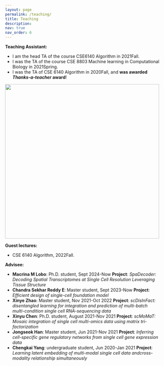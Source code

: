```yaml
---
layout: page
permalink: /teaching/
title: Teaching
description:
nav: true
nav_order: 6
---
```


**Teaching Assistant:**
* I am the head TA of the course CSE6140 Algorithm in 2021Fall.
* I was the TA of the course CSE 8803 Machine learning in Computational Biology in 2021Spring.
* I was the TA of CSE 6140 Algorithm in 2020Fall, and **was awarded *Thanks-a-teacher* award**!
<img src = "../assets/img/ThankATeacher.png" width = 500>

**Guest lectures:**
* CSE 6140 Algorithm, 2022Fall.


**Advisee:**
* **Macrina M Lobo**: Ph.D. student, Sept 2024-Now
  **Project**: *SpaDecoder: Decoding Spatial Transcriptomes at Single Cell Resolution Leveraging Tissue Structure*
* **Chandra Sekhar Reddy E**: Master student, Sept 2023-Now
  **Project**: *Efficient design of single-cell foundation model*
* **Xinye Zhao**: Master student, Nov 2021-Oct 2022
  **Project**: *scDisInFact: disentangled learning for integration and prediction of multi-batch multi-condition single cell RNA-sequencing data*
* **Xinyu Chen**: Ph.D. student, August 2021-Nov 2021
  **Project**: *scMoMaT: Mosaic integration of single cell multi-omics data using matrix tri-factorization*
* **Jongseok Han**: Master student, Jun 2021-Nov 2021
  **Project**: *Inferring cell-specific gene regulatory networks from single cell gene expression data*
* **Chengkai Yang**: undergraduate student, Jun 2020-Jan 2021
  **Project**: *Learning latent embedding of multi-modal single cell data andcross-modality relationship simultaneously*

